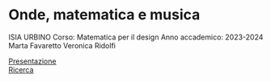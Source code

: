 # Onde, matematica e musica
ISIA URBINO
Corso: Matematica per il design 
Anno accademico: 2023-2024
Marta Favaretto
Veronica Ridolfi


[Presentazione](https://veronicaridolfi.github.io/Onde/presentazione.html)  
[Ricerca](https://veronicaridolfi.github.io/Onde/ricerca.html)  
